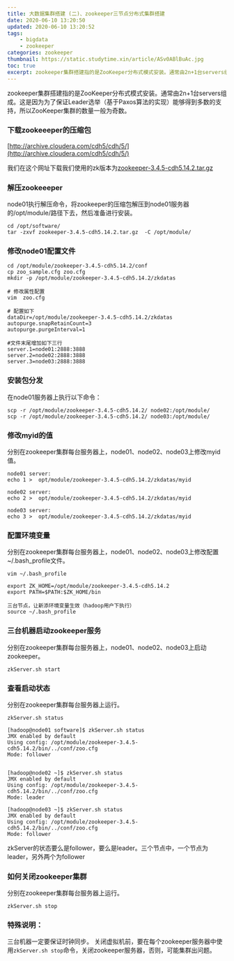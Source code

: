 ```yaml
---
title: 大数据集群搭建 (二)、zookeeper三节点分布式集群搭建
date: 2020-06-10 13:20:50
updated: 2020-06-10 13:20:52
tags: 
    - bigdata
    - zookeeper
categories: zookeeper
thumbnail: https://static.studytime.xin/article/ASv0ABlBuAc.jpg
toc: true
excerpt: zookeeper集群搭建指的是ZooKeeper分布式模式安装。通常由2n+1台servers组成。这是因为为了保证Leader选举（基于Paxos算法的实现）能够得到多数的支持，所以ZooKeeper集群的数量一般为奇数。
---
```


zookeeper集群搭建指的是ZooKeeper分布式模式安装。通常由2n+1台servers组成。这是因为为了保证Leader选举（基于Paxos算法的实现）能够得到多数的支持，所以ZooKeeper集群的数量一般为奇数。

### 下载zookeeeper的压缩包
[http://archive.cloudera.com/cdh5/cdh/5/](http://archive.cloudera.com/cdh5/cdh/5/)

我们在这个网址下载我们使用的zk版本为[zookeeper-3.4.5-cdh5.14.2.tar.gz](http://archive.cloudera.com/cdh5/cdh/5/zookeeper-3.4.5-cdh5.14.2.tar.gz)

### 解压zookeeeper
node01执行解压命令，将zookeeper的压缩包解压到node01服务器的/opt/module/路径下去，然后准备进行安装。
```
cd /opt/software/
tar -zxvf zookeeper-3.4.5-cdh5.14.2.tar.gz  -C /opt/module/
```

### 修改node01配置文件
```
cd /opt/module/zookeeper-3.4.5-cdh5.14.2/conf
cp zoo_sample.cfg zoo.cfg
mkdir -p /opt/module/zookeeper-3.4.5-cdh5.14.2/zkdatas

# 修改属性配置
vim  zoo.cfg

# 配置如下
dataDir=/opt/module/zookeeper-3.4.5-cdh5.14.2/zkdatas
autopurge.snapRetainCount=3
autopurge.purgeInterval=1

#文件末尾增加如下三行
server.1=node01:2888:3888
server.2=node02:2888:3888
server.3=node03:2888:3888
```

### 安装包分发
在node01服务器上执行以下命令：
```
scp -r /opt/module/zookeeper-3.4.5-cdh5.14.2/ node02:/opt/module/
scp -r /opt/module/zookeeper-3.4.5-cdh5.14.2/ node03:/opt/module/
```

### 修改myid的值
分别在zookeeper集群每台服务器上，node01、node02、node03上修改myid值。
```
node01 server:
echo 1 >  opt/module/zookeeper-3.4.5-cdh5.14.2/zkdatas/myid

node02 server:
echo 2 >  opt/module/zookeeper-3.4.5-cdh5.14.2/zkdatas/myid

node03 server:
echo 3 >  opt/module/zookeeper-3.4.5-cdh5.14.2/zkdatas/myid
```

### 配置环境变量
分别在zookeeper集群每台服务器上，node01、node02、node03上修改配置~/.bash_profile文件。
```
vim ~/.bash_profile

export ZK_HOME=/opt/module/zookeeper-3.4.5-cdh5.14.2
export PATH=$PATH:$ZK_HOME/bin

三台节点，让新添环境变量生效（hadoop用户下执行）
source ~/.bash_profile
```

### 三台机器启动zookeeper服务
分别在zookeeper集群每台服务器上，node01、node02、node03上启动zookeeper。
```
zkServer.sh start
```

### 查看启动状态
分别在zookeeper集群每台服务器上运行。
```
zkServer.sh status

[hadoop@node01 software]$ zkServer.sh status
JMX enabled by default
Using config: /opt/module/zookeeper-3.4.5-cdh5.14.2/bin/../conf/zoo.cfg
Mode: follower


[hadoop@node02 ~]$ zkServer.sh status
JMX enabled by default
Using config: /opt/module/zookeeper-3.4.5-cdh5.14.2/bin/../conf/zoo.cfg
Mode: leader

[hadoop@node03 ~]$ zkServer.sh status
JMX enabled by default
Using config: /opt/module/zookeeper-3.4.5-cdh5.14.2/bin/../conf/zoo.cfg
Mode: follower
```

zkServer的状态要么是follower，要么是leader。三个节点中，一个节点为leader，另外两个为follower

### 如何关闭zookeeper集群
分别在zookeeper集群每台服务器上运行。
```
zkServer.sh stop
```
### 特殊说明：
三台机器一定要保证时钟同步。
关闭虚拟机前，要在每个zookeeper服务器中使用`zkServer.sh stop`命令，关闭zookeeper服务器，否则，可能集群出问题。



